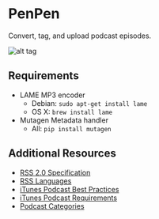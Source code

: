# PenPen
Convert, tag, and upload podcast episodes.

![alt tag](http://vignette1.wikia.nocookie.net/evangelion/images/6/60/Pen_Pen_(NGE).png)

## Requirements
- LAME MP3 encoder
    - Debian: `sudo apt-get install lame`
    - OS X: `brew install lame`
- Mutagen Metadata handler
    - All: `pip install mutagen`


## Additional Resources
- [RSS 2.0 Specification](https://cyber.law.harvard.edu/rss/rss.html)
- [RSS Languages](https://cyber.law.harvard.edu/rss/languages.html)
- [iTunes Podcast Best Practices](https://help.apple.com/itc/podcasts_connect/#/itc2b3780e76)
- [iTunes Podcast Requirements](https://help.apple.com/itc/podcasts_connect/#/itc1723472cb)
- [Podcast Categories](https://www.podcastmotor.com/itunes-podcast-category-list/)
